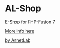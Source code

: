 # AL-Shop
E-Shop for PHP-Fusion 7

[More info here](http://annetlab.github.io/AL-Shop/)

[by AnnetLab](https://annetlab.ru)
